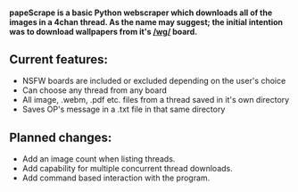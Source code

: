 #### papeScrape is a basic Python webscraper which downloads all of the images in a 4chan thread. As the name may suggest; the initial intention was to download wallpapers from it's [/wg/](http://boards.4chan.org/wg/catalog) board.

## Current features:
* NSFW boards are included or excluded depending on the user's choice
* Can choose any thread from any board
* All image, .webm, .pdf etc. files from a thread saved in it's own directory
* Saves OP's message in a .txt file in that same directory

## Planned changes:
* Add an image count when listing threads.
* Add capability for multiple concurrent thread downloads.
* Add command based interaction with the program.
